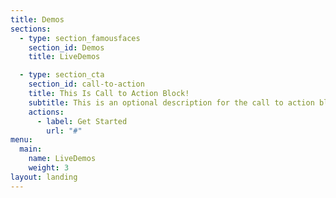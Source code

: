 ```yaml
---
title: Demos
sections:
  - type: section_famousfaces
    section_id: Demos
    title: LiveDemos

  - type: section_cta
    section_id: call-to-action
    title: This Is Call to Action Block!
    subtitle: This is an optional description for the call to action block.
    actions:
      - label: Get Started
        url: "#"
menu:
  main:
    name: LiveDemos
    weight: 3
layout: landing
---
```

